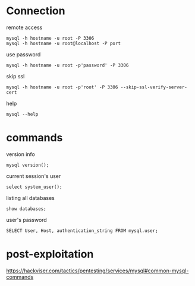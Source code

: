 
# Connection
remote access
```
mysql -h hostname -u root -P 3306
mysql -h hostname -u root@localhost -P port
```

use password
```
mysql -h hostname -u root -p'password' -P 3306
```

skip ssl
```
mysql -h hostname -u root -p'root' -P 3306 --skip-ssl-verify-server-cert
```

help
```
mysql --help
```

# commands
version info
```
mysql version();
```

current session's user
```
select system_user();
```

listing all databases
```
show databases;
```

user's password
```
SELECT User, Host, authentication_string FROM mysql.user;
```

# post-exploitation
https://hackviser.com/tactics/pentesting/services/mysql#common-mysql-commands